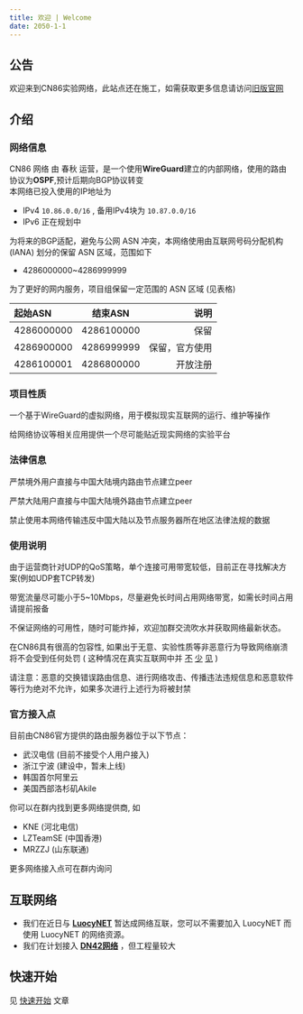 ```yaml
---
title: 欢迎 | Welcome
date: 2050-1-1
---
```

## 公告

欢迎来到CN86实验网络，此站点还在施工，如需获取更多信息请访问[旧版官网](https://cn86.code.cq.cn/)

## 介绍 

### 网络信息

CN86 网络 由 春秋 运营，是一个使用**WireGuard**建立的内部网络，使用的路由协议为**OSPF**,预计后期向BGP协议转变  
本网络已投入使用的IP地址为
- IPv4 ```10.86.0.0/16``` , 备用IPv4块为 ```10.87.0.0/16```  
- IPv6 正在规划中

为将来的BGP适配，避免与公网 ASN 冲突，本网络使用由互联网号码分配机构 (IANA) 划分的保留 ASN 区域，范围如下
- 4286000000~4286999999

为了更好的网内服务，项目组保留一定范围的 ASN 区域 (见表格)

| 起始ASN | 结束ASN | 说明 |
|:--------| :---------:|--------:|
| 4286000000 | 4286100000 | 保留 |
| 4286900000 | 4286999999 | 保留，官方使用 |
| 4286100001 | 4286800000 | 开放注册 |

### 项目性质

一个基于WireGuard的虚拟网络，用于模拟现实互联网的运行、维护等操作  

给网络协议等相关应用提供一个尽可能贴近现实网络的实验平台

### 法律信息

严禁境外用户直接与中国大陆境内路由节点建立peer

严禁大陆用户直接与中国大陆境外路由节点建立peer

禁止使用本网络传输违反中国大陆以及节点服务器所在地区法律法规的数据

### 使用说明

由于运营商针对UDP的QoS策略，单个连接可用带宽较低，目前正在寻找解决方案(例如UDP套TCP转发)  

带宽流量尽可能小于5~10Mbps，尽量避免长时间占用网络带宽，如需长时间占用请提前报备 

不保证网络的可用性，随时可能炸掉，欢迎加群交流吹水并获取网络最新状态。    

在CN86具有很高的包容性, 如果出于无意、实验性质等非恶意行为导致网络崩溃将不会受到任何处罚 ( 这种情况在真实互联网中并 [不](https://blog.cloudflare.com/bgp-leaks-and-crypto-currencies/) [少](https://arstechnica.com/information-technology/2018/11/major-bgp-mishap-takes-down-google-as-traffic-improperly-travels-to-china/) [见](https://blog.cloudflare.com/how-verizon-and-a-bgp-optimizer-knocked-large-parts-of-the-internet-offline-today/) )

请注意：恶意的交换错误路由信息、进行网络攻击、传播违法违规信息和恶意软件等行为绝对不允许，如果多次进行上述行为将被封禁

### 官方接入点

目前由CN86官方提供的路由服务器位于以下节点：
- 武汉电信 (目前不接受个人用户接入)
- 浙江宁波 (建设中，暂未上线)
- 韩国首尔阿里云
- 美国西部洛杉矶Akile

你可以在群内找到更多网络提供商, 如

- KNE (河北电信)
- LZTeamSE (中国香港)  
- MRZZJ (山东联通)

更多网络接入点可在群内询问

## 互联网络

- 我们在近日与 [**LuocyNET**](https://www.luocynet.com/) 暂达成网络互联，您可以不需要加入 LuocyNET 而使用 LuocyNET 的网络资源。
- 我们在计划接入 [**DN42网络**](https://www.dn42.dev/) ，但工程量较大

## 快速开始

见 [快速开始](begin) 文章